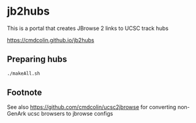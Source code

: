 # jb2hubs

This is a portal that creates JBrowse 2 links to UCSC track hubs

https://cmdcolin.github.io/jb2hubs


## Preparing hubs

```bash
./makeAll.sh
```


## Footnote

See also https://github.com/cmdcolin/ucsc2jbrowse for converting non-GenArk ucsc browsers to jbrowse configs
